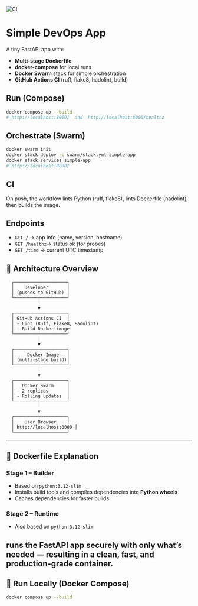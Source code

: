 ![CI](https://github.com/OnsJabbes/devops-simple-app/actions/workflows/ci.yml/badge.svg)

# Simple DevOps App 

A tiny FastAPI app with:
- **Multi-stage Dockerfile**
- **docker-compose** for local runs
- **Docker Swarm** stack for simple orchestration
- **GitHub Actions CI** (ruff, flake8, hadolint, build)

## Run (Compose)
```bash
docker compose up --build
# http://localhost:8000/  and  http://localhost:8000/healthz
```

## Orchestrate (Swarm)
```bash
docker swarm init
docker stack deploy -c swarm/stack.yml simple-app
docker stack services simple-app
# http://localhost:8000/
```

## CI
On push, the workflow lints Python (ruff, flake8), lints Dockerfile (hadolint), then builds the image.

## Endpoints
- `GET /`       → app info (name, version, hostname)
- `GET /healthz`→ status ok (for probes)
- `GET /time`   → current UTC timestamp

## 🧭 Architecture Overview
      ┌────────────────────┐
      │    Developer       │
      │ (pushes to GitHub) │
      └─────────┬──────────┘
                │
                ▼
      ┌────────────────────┐
      │ GitHub Actions CI  │
      │ - Lint (Ruff, Flake8, Hadolint)
      │ - Build Docker image
      └─────────┬──────────┘
                │
                ▼
      ┌────────────────────┐
      │     Docker Image   │
      │ (multi-stage build)│
      └─────────┬──────────┘
                │
                ▼
      ┌────────────────────┐
      │   Docker Swarm     │
      │ - 2 replicas       │
      │ - Rolling updates  │
      └─────────┬──────────┘
                │
                ▼
      ┌────────────────────┐
      │    User Browser    │
      │ http://localhost:8000 │
      └────────────────────┘

---

## 🧱 Dockerfile Explanation

### **Stage 1 – Builder**
- Based on `python:3.12-slim`
- Installs build tools and compiles dependencies into **Python wheels**
- Caches dependencies for faster builds

### **Stage 2 – Runtime**
- Also based on `python:3.12-slim`

runs the FastAPI app securely with only what’s needed — resulting in a clean, fast, and production-grade container.
---

## 🚀 Run Locally (Docker Compose)

```bash
docker compose up --build


